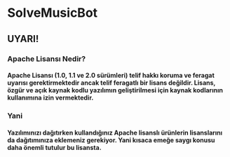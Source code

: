 # SolveMusicBot
## UYARI!
### Apache Lisansı Nedir?
#### Apache Lisansı (1.0, 1.1 ve 2.0 sürümleri) telif hakkı koruma ve feragat uyarısı gerektirmektedir ancak telif feragatlı bir lisans değildir. Lisans, özgür ve açık kaynak kodlu yazılımın geliştirilmesi için kaynak kodlarının kullanımına izin vermektedir.

### Yani
#### Yazılımınızı dağıtırken kullandığınız Apache lisanslı ürünlerin lisanslarını da dağıtımınıza eklemeniz gerekiyor. Yani kısaca emeğe saygı konusu daha önemli tutulur bu lisansta.
